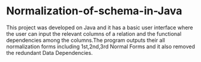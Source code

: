 # Normalization-of-schema-in-Java

This project was developed on Java and it has a basic user interface where the user can input the relevant columns of a relation and the functional 
dependencies among the columns.The program outputs their all normalization forms including 1st,2nd,3rd Normal Forms and it also 
removed the redundant Data Dependencies.
